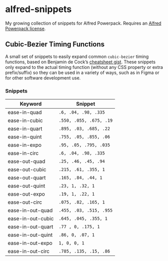 # alfred-snippets

My growing collection of snippets for Alfred Powerpack. Requires an [Alfred Powerpack license](https://www.alfredapp.com/powerpack/).

## Cubic-Bezier Timing Functions

A small set of snippets to easily expand common `cubic-bezier` timing functions, based on Benjamin de Cock’s [cheatsheet gist](https://gist.github.com/bendc/ac03faac0bf2aee25b49e5fd260a727d). These snippets only expand to the actual timing function (without any CSS property or extra prefix/suffix) so they can be used in a variety of ways, such as in Figma or for other software development use.

### Snippets

| Keyword           | Snippet                 |
|-------------------|-------------------------|
| ease-in-quad      | `.6, .04, .98, .335`    |
| ease-in-cubic     | `.550, .055, .675, .19` |
| ease-in-quart     | `.895, .03, .685, .22`  |
| ease-in-quint     | `.755, .05, .855, .06`  |
| ease-in-expo      | `.95, .05, .795, .035`  |
| ease-in-circ      | `.6, .04, .98, .335`    |
| ease-out-quad     | `.25, .46, .45, .94`    |
| ease-out-cubic    | `.215, .61, .355, 1`    |
| ease-out-quart    | `.165, .84, .44, 1`     |
| ease-out-quint    | `.23, 1, .32, 1`        |
| ease-out-expo     | `.19, 1, .22, 1`        |
| ease-out-circ     | `.075, .82, .165, 1`    |
| ease-in-out-quad  | `.455, .03, .515, .955` |
| ease-in-out-cubic | `.645, .045, .355, 1`   |
| ease-in-out-quart | `.77 , 0, .175, 1`      |
| ease-in-out-quint | `.86, 0, .07, 1`        |
| ease-in-out-expo  | `1, 0, 0, 1`            |
| ease-in-out-circ  | `.785, .135, .15, .86`  |
